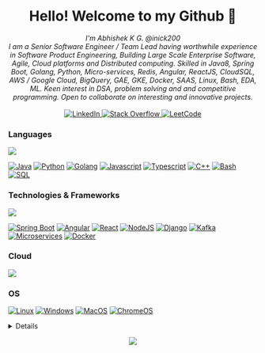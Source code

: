 <h1 align="center">Hello! Welcome to my Github 👋</h1>
<p align="center">
<i>
I'm Abhishek K G. @inick200<br>
I am a Senior Software Engineer / Team Lead having worthwhile experience in Software Product Engineering, Building Large Scale Enterprise Software, Agile, Cloud platforms and Distributed computing. Skilled in Java8, Spring Boot, Golang, Python, Micro-services, Redis, Angular, ReactJS, CloudSQL, AWS / Google Cloud, BigQuery, GAE, GKE, Docker, SAAS, Linux, Bash, EDA, ML. 
Keen interest in DSA, problem solving and and competitive programming.
Open to collaborate on interesting and innovative projects.
</i>
<br><br/>
    <a href="https://www.linkedin.com/in/abhishek-g-181363196">
        <img src="https://img.shields.io/badge/LinkedIn-blue?style=flat-square&logo=linkedin" alt="LinkedIn">
    </a>
    <a href="https://stackoverflow.com/users/19133289/abhishek-keya">
        <img src="https://img.shields.io/badge/StackOverfow-blue?style=flat-square&logo=stackoverflow" alt="Stack Overflow">
    </a>
    <a href="https://leetcode.com/Apakg/">
        <img src="https://img.shields.io/badge/LeetCode-blue?style=flat-square&logo=LeetCode" alt="LeetCode">
    </a>
</p>

### Languages
<p>
  <a href="https://skillicons.dev">
        <img src="https://skillicons.dev/icons?i=,java,py,go,js,typescript,cpp,bash,mysql" />
  </a>
</p>

[![Java](https://img.shields.io/badge/java-black?style=for-the-badge&logo=openjdk)](https://github.com/inick200)
[![Python](https://img.shields.io/badge/python-black?style=for-the-badge&logo=python)](https://github.com/inick200)
[![Golang](https://img.shields.io/badge/golang-black?style=for-the-badge&logo=go)](https://github.com/inick200)
[![Javascript](https://img.shields.io/badge/javascript-black?style=for-the-badge&logo=javascript)](https://github.com/inick200)
[![Typescript](https://img.shields.io/badge/typescript-black?style=for-the-badge&logo=typescript)](https://github.com/inick200)
[![C++](https://img.shields.io/badge/c++-black?style=for-the-badge&logo=cplusplus)](https://github.com/inick200)
[![Bash](https://img.shields.io/badge/bash-black?style=for-the-badge&logo=gnu-bash&logoColor=white)](https://github.com/inick200)
[![SQL](https://img.shields.io/badge/sql-black?style=for-the-badge&logo=mysql)](https://github.com/inick200)

### Technologies & Frameworks
<p>
  <a href="https://skillicons.dev">
        <img src="https://skillicons.dev/icons?i=,spring,angular,react,nodejs,django,kafka,maven,express,materialui,nginx,docker,git" />
  </a>
</p>

[![Spring Boot](https://img.shields.io/badge/springboot-black?style=for-the-badge&logo=springboot)](https://github.com/inick200)
[![Angular](https://img.shields.io/badge/angular-black?style=for-the-badge&logo=angular)](https://github.com/inick200)
[![React](https://img.shields.io/badge/react-black?style=for-the-badge&logo=react)](https://github.com/inick200)
[![NodeJS](https://img.shields.io/badge/nodejs-black?style=for-the-badge&logo=nodejs)](https://github.com/inick200)
[![Django](https://img.shields.io/badge/django-black?style=for-the-badge&logo=django)](https://github.com/inick200)
[![Kafka](https://img.shields.io/badge/kafka-black?style=for-the-badge&logo=apachekafka)](https://github.com/inick200)
[![Microservices](https://img.shields.io/badge/microservices-black?style=for-the-badge&logo=microservices)](https://github.com/inick200)
[![Docker](https://img.shields.io/badge/docker-black?style=for-the-badge&logo=docker)](https://hub.docker.com/u/inick200)

### Cloud
<p>
    <a href="https://skillicons.dev">
        <img src="https://skillicons.dev/icons?i=,aws,gcp"/>
    </a>
</p>

### OS
[![Linux](https://img.shields.io/badge/linux-black?style=for-the-badge&logo=Linux)](https://github.com/inick200)
[![Windows](https://img.shields.io/badge/Windows-black?style=for-the-badge&logo=Windows)](https://github.com/inick200)
[![MacOS](https://img.shields.io/badge/macos-black?style=for-the-badge&logo=macos)](https://github.com/inick200)
[![ChromeOS](https://img.shields.io/badge/chromeos-black?style=for-the-badge&logo=chromeos)](https://github.com/inick200)

<details>
<p align="center">
  <a href="https://github.com/inick200">
    <img src="http://github-profile-summary-cards.vercel.app/api/cards/profile-details?username=inick200&theme=transparent" />
  </a>
  <a href="https://github.com/inick200">
    <img src="https://github-readme-streak-stats.herokuapp.com/?user=inick200&hide_border=true&card_width=338&theme=transparent" />
  </a>
  <a href="https://github.com/inick200">
    <img src="http://github-profile-summary-cards.vercel.app/api/cards/stats?username=inick200&theme=transparent" />
  </a>
  <a href="https://github.com/inick200">
    <img src="https://github-readme-stats.vercel.app/api/top-langs/?username=inick200&langs_count=10&exclude_repo=&hide=jupyter%20notebook,vim%20script,cmake,makefile,batchfile,emacs%20lisp,css,html&layout=default&card_width=699&hide_border=true&theme=transparent"/>
  </a>
</p>
</details>

<p align="center">
  <a href="https://github.com/inick200">
    <img src="https://komarev.com/ghpvc/?username=inick200&color=blue&style=flat)" />
  </a>
</p>
